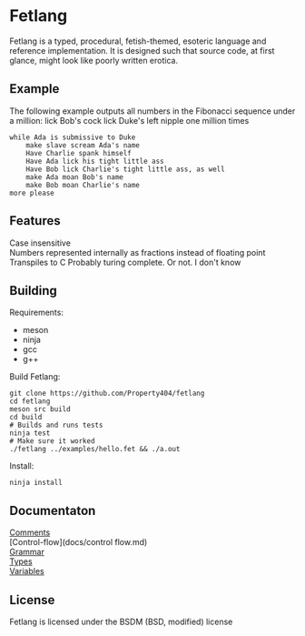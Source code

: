 # Fetlang
Fetlang is a typed, procedural, fetish-themed, esoteric language and reference
implementation. It is designed such that source code, at first glance, might
look like poorly written erotica.  

## Example
The following example outputs all numbers in the Fibonacci sequence under a
million:
    lick Bob's cock
    lick Duke's left nipple one million times
    
    while Ada is submissive to Duke
        make slave scream Ada's name
        Have Charlie spank himself
        Have Ada lick his tight little ass
        Have Bob lick Charlie's tight little ass, as well
        make Ada moan Bob's name
        make Bob moan Charlie's name
    more please


## Features
Case insensitive  
Numbers represented internally as fractions instead of floating point
Transpiles to C
Probably turing complete. Or not. I don't know  

## Building
Requirements:
* meson
* ninja
* gcc
* g++

Build Fetlang:  

    git clone https://github.com/Property404/fetlang
	cd fetlang
	meson src build
	cd build
	# Builds and runs tests
	ninja test
	# Make sure it worked
	./fetlang ../examples/hello.fet && ./a.out

Install:  

    ninja install

## Documentaton
[Comments](docs/comments.md)  
[Control-flow](docs/control flow.md)  
[Grammar](docs/grammar.md)  
[Types](docs/gtypes.md)  
[Variables](docs/variables.md)  

## License
Fetlang is licensed under the BSDM (BSD, modified) license

